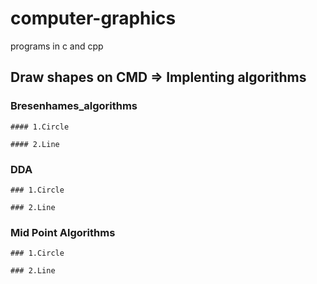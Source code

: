 # computer-graphics
programs in c and cpp

## Draw shapes on CMD => Implenting algorithms

### Bresenhames_algorithms 
    #### 1.Circle
           
    #### 2.Line
    
### DDA
    ### 1.Circle
    
    ### 2.Line
### Mid Point Algorithms
    ### 1.Circle 
    
    ### 2.Line



